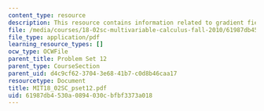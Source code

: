 ```yaml
---
content_type: resource
description: This resource contains information related to gradient fields in 3D.
file: /media/courses/18-02sc-multivariable-calculus-fall-2010/61987db4530a0894030cbfbf3373a018_MIT18_02SC_pset12.pdf
file_type: application/pdf
learning_resource_types: []
ocw_type: OCWFile
parent_title: Problem Set 12
parent_type: CourseSection
parent_uid: d4c9cf62-3704-3e68-41b7-c0d8b46caa17
resourcetype: Document
title: MIT18_02SC_pset12.pdf
uid: 61987db4-530a-0894-030c-bfbf3373a018
---
```

